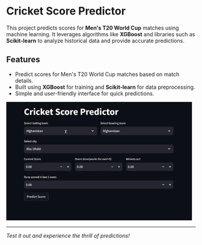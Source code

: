 # Cricket Score Predictor  

This project predicts scores for **Men's T20 World Cup** matches using machine learning. It leverages algorithms like **XGBoost** and libraries such as **Scikit-learn** to analyze historical data and provide accurate predictions.  

## Features  
- Predict scores for Men's T20 World Cup matches based on match details.  
- Built using **XGBoost** for training and **Scikit-learn** for data preprocessing.  
- Simple and user-friendly interface for quick predictions.  

![Demo](T20_sp_result_gif.gif)  

---  
*Test it out and experience the thrill of predictions!*  
